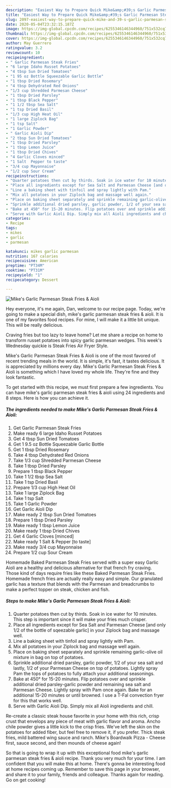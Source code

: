 ```yaml
---
description: "Easiest Way to Prepare Quick Mike&amp;#39;s Garlic Parmesan Steak Fries &amp;amp; Aioli"
title: "Easiest Way to Prepare Quick Mike&amp;#39;s Garlic Parmesan Steak Fries &amp;amp; Aioli"
slug: 2097-easiest-way-to-prepare-quick-mike-and-39-s-garlic-parmesan-steak-fries-and-amp-aioli
date: 2020-05-04T23:32:15.187Z
image: https://img-global.cpcdn.com/recipes/6255346146344960/751x532cq70/mikes-garlic-parmesan-steak-fries-aioli-recipe-main-photo.jpg
thumbnail: https://img-global.cpcdn.com/recipes/6255346146344960/751x532cq70/mikes-garlic-parmesan-steak-fries-aioli-recipe-main-photo.jpg
cover: https://img-global.cpcdn.com/recipes/6255346146344960/751x532cq70/mikes-garlic-parmesan-steak-fries-aioli-recipe-main-photo.jpg
author: May Guerrero
ratingvalue: 3.2
reviewcount: 10
recipeingredient:
- " Garlic Parmesan Steak Fries"
- "6 large Idaho Russet Potatoes"
- "4 tbsp Sun Dried Tomatoes"
- "1 95 oz Bottle Squeezable Garlic Bottle"
- "1 tbsp Dried Rosemary"
- "4 tbsp Dehydrated Red Onions"
- "1/3 cup Shredded Parmesan Cheese"
- "1 tbsp Dried Parsley"
- "1 tbsp Black Pepper"
- "1 1/2 tbsp Sea Salt"
- "1 tsp Dried Basil"
- "1/3 cup High Heat Oil"
- "1 large Ziplock Bag"
- "1 tsp Salt"
- "1 Garlic Powder"
- " Garlic Aioli Dip"
- "2 tbsp Sun Dried Tomatoes"
- "1 tbsp Dried Parsley"
- "1 tbsp Lemon Juice"
- "1 tbsp Dried Chives"
- "4 Garlic Cloves minced"
- "1 Salt  Pepper to taste"
- "3/4 cup Mayonnaise"
- "1/2 cup Sour Cream"
recipeinstructions:
- "Quarter potatoes then cut by thirds. Soak in ice water for 10 minutes. This step is important since it will make your fries much crisper."
- "Place all ingredients except for Sea Salt and Parmesan Cheese [and only 1/2 of the bottle of sqeezable garlic] in your Ziplock bag and massage well."
- "Line a baking sheet with tinfoil and spray lightly with Pam."
- "Mix all potatoes in your Ziplock bag and massage well again."
- "Place on baking sheet separately and sprinkle remaining garlic-olive oil mixture in bag on top of potatoes."
- "Sprinkle additional dried parsley, garlic powder, 1/2 of your sea salt and lastly, 1/2 of your Parmesan Cheese on top of potatoes. Lightly spray Pam the tops of potatoes to fully attach your additional seasonings."
- "Bake at 450° for 15-20 minutes. Flip potatoes over and sprinkle additional dried parsley-garlic powder and remaining sea salt and Parmesan Cheese. Lightly spray with Pam once again. Bake for an additional 15-20 minutes or until browned. I use a T-Fal convection fryer for this that works well."
- "Serve with Garlic Aioli Dip. Simply mix all Aioli ingredients and chill."
categories:
- Recipe
tags:
- mikes
- garlic
- parmesan

katakunci: mikes garlic parmesan 
nutrition: 167 calories
recipecuisine: American
preptime: "PT34M"
cooktime: "PT31M"
recipeyield: "1"
recipecategory: Dessert

---
```



![Mike&#39;s Garlic Parmesan Steak Fries &amp; Aioli](https://img-global.cpcdn.com/recipes/6255346146344960/751x532cq70/mikes-garlic-parmesan-steak-fries-aioli-recipe-main-photo.jpg)

Hey everyone, it's me again, Dan, welcome to our recipe page. Today, we're going to make a special dish, mike&#39;s garlic parmesan steak fries &amp; aioli. It is one of my favorites food recipes. For mine, I will make it a little bit unique. This will be really delicious.

Craving fries but too lazy to leave home? Let me share a recipe on home to transform russet potatoes into spicy garlic parmesan wedges. This week&#39;s Wednesday quickie is Steak Fries Air Fryer Style.

Mike&#39;s Garlic Parmesan Steak Fries &amp; Aioli is one of the most favored of recent trending meals in the world. It is simple, it's fast, it tastes delicious. It is appreciated by millions every day. Mike&#39;s Garlic Parmesan Steak Fries &amp; Aioli is something which I have loved my whole life. They're fine and they look fantastic.


To get started with this recipe, we must first prepare a few ingredients. You can have mike&#39;s garlic parmesan steak fries &amp; aioli using 24 ingredients and 8 steps. Here is how you can achieve it.

<!--inarticleads1-->

##### The ingredients needed to make Mike&#39;s Garlic Parmesan Steak Fries &amp; Aioli:

1. Get  Garlic Parmesan Steak Fries
1. Make ready 6 large Idaho Russet Potatoes
1. Get 4 tbsp Sun Dried Tomatoes
1. Get 1 9.5 oz Bottle Squeezable Garlic Bottle
1. Get 1 tbsp Dried Rosemary
1. Take 4 tbsp Dehydrated Red Onions
1. Take 1/3 cup Shredded Parmesan Cheese
1. Take 1 tbsp Dried Parsley
1. Prepare 1 tbsp Black Pepper
1. Take 1 1/2 tbsp Sea Salt
1. Take 1 tsp Dried Basil
1. Prepare 1/3 cup High Heat Oil
1. Take 1 large Ziplock Bag
1. Take 1 tsp Salt
1. Take 1 Garlic Powder
1. Get  Garlic Aioli Dip
1. Make ready 2 tbsp Sun Dried Tomatoes
1. Prepare 1 tbsp Dried Parsley
1. Make ready 1 tbsp Lemon Juice
1. Make ready 1 tbsp Dried Chives
1. Get 4 Garlic Cloves [minced]
1. Make ready 1 Salt &amp; Pepper [to taste]
1. Make ready 3/4 cup Mayonnaise
1. Prepare 1/2 cup Sour Cream


Homemade Baked Parmesan Steak Fries served with a super easy Garlic Aioli are a healthy and delicious alternative for that french fry craving. Those kind of days require fries like these Baked Parmesan Steak Fries. Homemade french fries are actually really easy and simple. Our granulated garlic has a texture that blends with the Parmesan and breadcrumbs to make a perfect topper on steak, chicken and fish. 

<!--inarticleads2-->

##### Steps to make Mike&#39;s Garlic Parmesan Steak Fries &amp; Aioli:

1. Quarter potatoes then cut by thirds. Soak in ice water for 10 minutes. This step is important since it will make your fries much crisper.
1. Place all ingredients except for Sea Salt and Parmesan Cheese [and only 1/2 of the bottle of sqeezable garlic] in your Ziplock bag and massage well.
1. Line a baking sheet with tinfoil and spray lightly with Pam.
1. Mix all potatoes in your Ziplock bag and massage well again.
1. Place on baking sheet separately and sprinkle remaining garlic-olive oil mixture in bag on top of potatoes.
1. Sprinkle additional dried parsley, garlic powder, 1/2 of your sea salt and lastly, 1/2 of your Parmesan Cheese on top of potatoes. Lightly spray Pam the tops of potatoes to fully attach your additional seasonings.
1. Bake at 450° for 15-20 minutes. Flip potatoes over and sprinkle additional dried parsley-garlic powder and remaining sea salt and Parmesan Cheese. Lightly spray with Pam once again. Bake for an additional 15-20 minutes or until browned. I use a T-Fal convection fryer for this that works well.
1. Serve with Garlic Aioli Dip. Simply mix all Aioli ingredients and chill.


Re-create a classic steak house favorite in your home with this rich, crisp crust that envelops any piece of meat with garlic flavor and aroma. Ancho chile powder gives a little kick to the crisp fries. We&#39;ve left the skin on the potatoes for added fiber, but feel free to remove it, if you prefer. Thick steak fries, mild battered wing sauce and ranch. Mike&#39;s Boardwalk Pizza - Cheese first, sauce second, and then mounds of cheese again! 

So that is going to wrap it up with this exceptional food mike&#39;s garlic parmesan steak fries &amp; aioli recipe. Thank you very much for your time. I am confident that you will make this at home. There's gonna be interesting food at home recipes coming up. Remember to save this page in your browser, and share it to your family, friends and colleague. Thanks again for reading. Go on get cooking!
